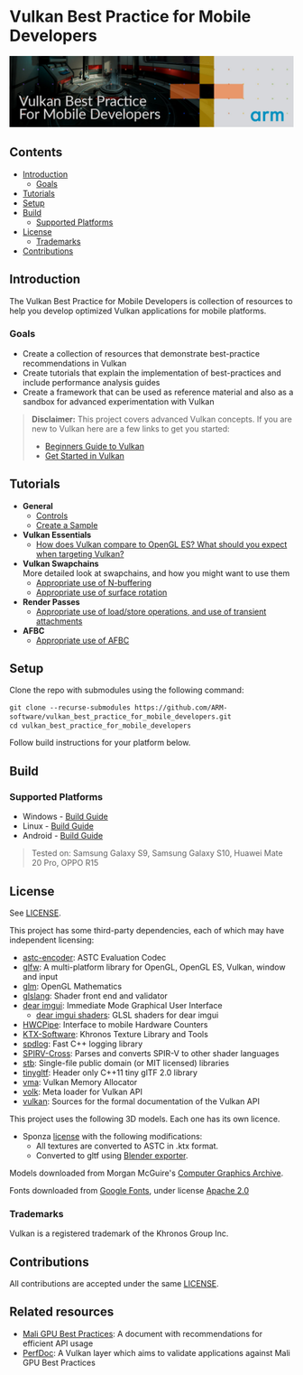 <!--
- Copyright (c) 2019, Arm Limited and Contributors
-
- SPDX-License-Identifier: MIT
-
- Permission is hereby granted, free of charge,
- to any person obtaining a copy of this software and associated documentation files (the "Software"),
- to deal in the Software without restriction, including without limitation the rights to
- use, copy, modify, merge, publish, distribute, sublicense, and/or sell copies of the Software,
- and to permit persons to whom the Software is furnished to do so, subject to the following conditions:
-
- The above copyright notice and this permission notice shall be included in all copies or substantial portions of the Software.
-
- THE SOFTWARE IS PROVIDED "AS IS", WITHOUT WARRANTY OF ANY KIND, EXPRESS OR IMPLIED,
- INCLUDING BUT NOT LIMITED TO THE WARRANTIES OF MERCHANTABILITY,
- FITNESS FOR A PARTICULAR PURPOSE AND NONINFRINGEMENT.
- IN NO EVENT SHALL THE AUTHORS OR COPYRIGHT HOLDERS BE LIABLE FOR ANY CLAIM, DAMAGES OR OTHER LIABILITY,
- WHETHER IN AN ACTION OF CONTRACT, TORT OR OTHERWISE, ARISING FROM,
- OUT OF OR IN CONNECTION WITH THE SOFTWARE OR THE USE OR OTHER DEALINGS IN THE SOFTWARE.
-
-->

# Vulkan Best Practice for Mobile Developers <!-- omit in toc -->

![Vulkan Best Practice for Mobile Developers banner](banner.jpg)

## Contents <!-- omit in toc -->

- [Introduction](#introduction)
  - [Goals](#goals)
- [Tutorials](#tutorials)
- [Setup](#setup)
- [Build](#build)
  - [Supported Platforms](#supported-platforms)
- [License](#license)
  - [Trademarks](#trademarks)
- [Contributions](#contributions)

## Introduction

The Vulkan Best Practice for Mobile Developers is collection of resources to help you develop optimized Vulkan applications for mobile platforms.

### Goals
- Create a collection of resources that demonstrate best-practice recommendations in Vulkan
- Create tutorials that explain the implementation of best-practices and include performance analysis guides
- Create a framework that can be used as reference material and also as a sandbox for advanced experimentation with Vulkan

> **Disclaimer:** This project covers advanced Vulkan concepts. If you are new to Vulkan here are a few links to get you started:
> - [Beginners Guide to Vulkan](https://www.khronos.org/blog/beginners-guide-to-vulkan)
> - [Get Started in Vulkan](https://vulkan-tutorial.com/)

## Tutorials
- **General**
  - [Controls](./docs/controls.md)
  - [Create a Sample](./docs/create_sample.md)
- **Vulkan Essentials**  
  - [How does Vulkan compare to OpenGL ES? What should you expect when targeting Vulkan?](./samples/vulkan_basics.md)
- **Vulkan Swapchains**  
More detailed look at swapchains, and how you might want to use them
  - [Appropriate use of N-buffering](./samples/swapchain_images/swapchain_images_tutorial.md)
  - [Appropriate use of surface rotation](./samples/surface_rotation/surface_rotation_tutorial.md)
- **Render Passes**
  - [Appropriate use of load/store operations, and use of transient attachments](./samples/render_passes/render_passes_tutorial.md)
- **AFBC**
  - [Appropriate use of AFBC](./samples/afbc/afbc_tutorial.md)

## Setup

Clone the repo with submodules using the following command:

```
git clone --recurse-submodules https://github.com/ARM-software/vulkan_best_practice_for_mobile_developers.git
cd vulkan_best_practice_for_mobile_developers
```

Follow build instructions for your platform below.

## Build

### Supported Platforms
- Windows - [Build Guide](./docs/build.md#windows "Windows Build Guide")
- Linux - [Build Guide](./docs/build.md#linux "Linux Build Guide")
- Android - [Build Guide](./docs/build.md#android "Android Build Guide")
<!-- - Mac OSX (Experimental) - [Build Guide](./build.md#mac "Mac OSX Build Guide") --> 

> Tested on: Samsung Galaxy S9, Samsung Galaxy S10, Huawei Mate 20 Pro, OPPO R15

## License

See [LICENSE](LICENSE).

This project has some third-party dependencies, each of which may have independent licensing:

- [astc-encoder](https://github.com/ARM-software/astc-encoder): ASTC Evaluation Codec
- [glfw](https://github.com/glfw/glfw): A multi-platform library for OpenGL, OpenGL ES, Vulkan, window and input
- [glm](https://github.com/g-truc/glm): OpenGL Mathematics
- [glslang](https://github.com/KhronosGroup/glslang): Shader front end and validator
- [dear imgui](https://github.com/ocornut/imgui): Immediate Mode Graphical User Interface
  - [dear imgui shaders](https://github.com/SaschaWillems/Vulkan/tree/master/data/shaders/imgui): GLSL shaders for dear imgui
- [HWCPipe](https://github.com/ARM-software/HWCPipe): Interface to mobile Hardware Counters
- [KTX-Software](https://github.com/KhronosGroup/KTX-Software): Khronos Texture Library and Tools
- [spdlog](https://github.com/gabime/spdlog): Fast C++ logging library
- [SPIRV-Cross](https://github.com/KhronosGroup/SPIRV-Cross): Parses and converts SPIR-V to other shader languages
- [stb](https://github.com/nothings/stb): Single-file public domain (or MIT licensed) libraries
- [tinygltf](https://github.com/syoyo/tinygltf): Header only C++11 tiny glTF 2.0 library
- [vma](https://github.com/GPUOpen-LibrariesAndSDKs/VulkanMemoryAllocator): Vulkan Memory Allocator
- [volk](https://github.com/zeux/volk): Meta loader for Vulkan API
- [vulkan](https://github.com/KhronosGroup/Vulkan-Docs): Sources for the formal documentation of the Vulkan API

This project uses the following 3D models. Each one has its own licence.

- Sponza [license](https://creativecommons.org/licenses/by/3.0/) with the following modifications:
   - All textures are converted to ASTC in .ktx format.
   - Converted to gltf using [Blender exporter](https://github.com/KhronosGroup/glTF-Blender-IO).

Models downloaded from Morgan McGuire's [Computer Graphics Archive](https://casual-effects.com/data).

Fonts downloaded from [Google Fonts](https://fonts.google.com), under license [Apache 2.0](http://www.apache.org/licenses/LICENSE-2.0)

### Trademarks

Vulkan is a registered trademark of the Khronos Group Inc.

## Contributions

All contributions are accepted under the same [LICENSE](LICENSE).

## Related resources

- [Mali GPU Best Practices](https://developer.arm.com/solutions/graphics/developer-guides/mali-gpu-best-practices): A document with recommendations for efficient API usage
- [PerfDoc](https://github.com/ARM-software/perfdoc): A Vulkan layer which aims to validate applications against Mali GPU Best Practices
